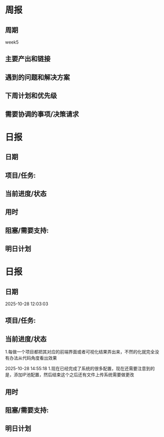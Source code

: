 # 周报
## 周期
week5



## 主要产出和链接

## 遇到的问题和解决方案

## 下周计划和优先级

## 需要协调的事项/决策请求

# 日报
## 日期
## 项目/任务:
## 当前进度/状态
## 用时
## 阻塞/需要支持:
## 明日计划



# 日报
## 日期
2025-10-28 12:03:03
## 项目/任务:
## 当前进度/状态
1.每做一个项目都把其对应的前端界面或者可视化结果弄出来，不然的化就完全没有办法从代码角度看出效果


2025-10-28 14:55:18
1.现在已经完成了系统的很多配置，现在还需要注意到的是，添加IP池配置，然后结束这个之后还有文件上传系统需要做更改




## 用时
## 阻塞/需要支持:
## 明日计划


